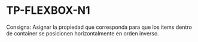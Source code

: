 # TP-FLEXBOX-N1
Consigna: Asignar la propiedad que corresponda para que los ítems dentro de container se posicionen horizontalmente en orden inverso.
